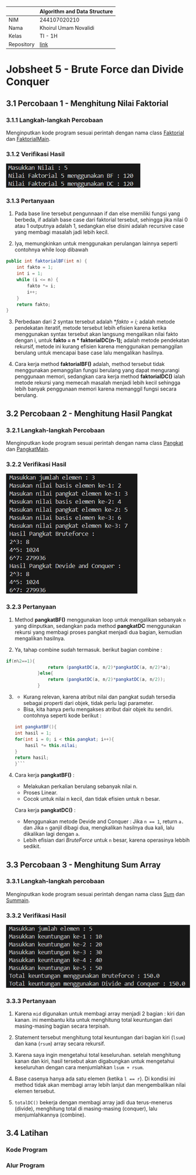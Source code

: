 |  | Algorithm and Data Structure |
|--|--|
| NIM |  244107020210|
| Nama |  Khoirul Umam Novalidi |
| Kelas | TI - 1H |
| Repository | [link](https://github.com/novalrnv/PRAKALSD.git) |
  

# Jobsheet 5 - Brute Force dan Divide Conquer
  

## 3.1 Percobaan 1 - Menghitung Nilai Faktorial


### 3.1.1 Langkah-langkah Percobaan

Menginputkan kode program sesuai perintah dengan nama class [Faktorial](sc_code/faktorial.java) dan [FaktorialMain](sc_code/faktorialmain.java).

### 3.1.2 Verifikasi Hasil

![Screenshot](img/verifpercobaan1.png)

### 3.1.3 Pertanyaan

1. Pada base line tersebut pengunnaan if dan else memiliki fungsi yang berbeda, if adalah base case dari faktorial tersebut, sehingga jika nilai 0 atau 1 outputnya adalah 1, sedangkan else disini adalah recursive case yang membagi masalah jadi lebih kecil.

2. Iya, memungkinkan untuk menggunakan perulangan lainnya seperti contohnya while loop dibawah
```java
public int faktorialBF(int n) {
    int fakto = 1;
    int i = 1;
    while (i <= n) {
        fakto *= i;
        i++;
    }
    return fakto;
}
```
3. Perbedaan dari 2 syntax tersebut adalah **fakto *= i;** adalah metode pendekatan iteratif, metode tersebut lebih efisien karena ketika menggunakan syntax tersebut akan langsung mengalikan nilai fakto dengan i, untuk **fakto = n * faktorialDC(n-1);** adalah metode pendekatan rekursif, metode ini kurang efisien karena menggunakan pemanggilan berulang untuk mencapai base case lalu mengalikan hasilnya.

4. Cara kerja method **faktorialBF()** adalah, method tersebut tidak menggunakan pemanggilan fungsi berulang yang dapat mengurangi penggunaan memori, sedangkan cara kerja method **faktorialDC()** ialah metode rekursi yang memecah masalah menjadi lebih kecil sehingga lebih banyak penggunaan memori karena memanggil fungsi secara berulang.


## 3.2 Percobaan 2 - Menghitung Hasil Pangkat


### 3.2.1 Langkah-langkah Percobaan

Menginputkan kode program sesuai perintah dengan nama class [Pangkat](/sc_code/pangkat.java) dan [PangkatMain](/sc_code/pangkatmain.java).

### 3.2.2 Verifikasi Hasil

![Screenshot](img/verifpercobaan2.png)

### 3.2.3 Pertanyaan

1. Method **pangkatBF()** menggunakan loop untuk mengalikan sebanyak `n` yang diinputkan, sedangkan pada method **pangkatDC** menggunakan rekursi yang membagi proses pangkat menjadi dua bagian, kemudian mengalikan hasilnya.

2. Ya, tahap combine sudah termasuk. berikut bagian combine : 
```java
if(n%2==1){
                return (pangkatDC(a, n/2)*pangkatDC(a, n/2)*a);
            }else{
                return (pangkatDC(a, n/2)*pangkatDC(a, n/2));
            }
```

3. - Kurang relevan, karena atribut nilai dan pangkat sudah tersedia sebagai properti dari objek, tidak perlu lagi parameter.
    - Bisa, kita hanya perlu mengakses atribut dair objek itu sendiri. contohnya seperti kode berikut :
    ```java
    int pangkatBF(){
    int hasil = 1;
    for(int i = 0; i < this.pangkat; i++){
        hasil *= this.nilai;
    }
    return hasil;
    }```

4. Cara kerja **pangkatBF()** :
    - Melakukan perkalian berulang sebanyak nilai n.
    - Proses Linear.
    - Cocok untuk nilai n kecil, dan tidak efisien untuk n besar.

    Cara kerja **pangkatDC()** : 
    - Menggunakan metode Devide and Conquer : Jika `n == 1`, return `a.` dan Jika `n` ganjil dibagi dua, mengkalikan hasilnya dua kali, lalu dikalikan lagi dengan `a`.
    - Lebih efisian dari *BruteForce* untuk `n` besar, karena operasinya lebbih sedikit.


## 3.3 Percobaan 3 - Menghitung Sum Array


### 3.3.1 Langkah-langkah percobaan

Menginputkan kode program sesuai perintah dengan nama class [Sum](/sc_code/sum.java) dan [Summain](/sc_code/summain.java).

### 3.3.2 Verifikasi Hasil

![Screenshot](img/verifpercobaan3.png)

### 3.3.3 Pertanyaan

1. Karena `mid` digunakan untuk membagi array menjadi 2 bagian : kiri dan kanan. ini membantu kita untuk menghitung total keuntungan dari masing-masing bagian secara terpisah.

2. Statement tersebut menghitung total keuntungan dari bagian kiri (`lsum`) dan kana (`rsum`) array secara rekursif.

3. Karena saya ingin mengetahui total keseluruhan. setelah menghitung kanan dan kiri, hasil tersebut akan digabungkan untuk mengetahui keseluruhan dengan cara menjumlahkan `lsum + rsum`.

4. Base casenya hanya ada satu elemen (ketika `l == r`). Di kondisi ini method tidak akan membagi array lebih lanjut dan mengembalikan nilai elemen tersebut.

5. `totalDC()` bekerja dengan membagi array  jadi dua terus-menerus (divide), menghitung total di masing-masing (conquer), lalu menjumlahkannya (combine).


## 3.4 Latihan

### Kode Program

### Alur Program
